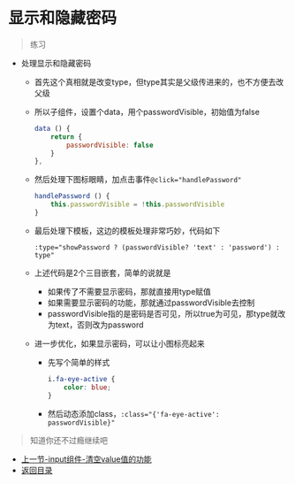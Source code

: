 # 显示和隐藏密码

> 练习

* 处理显示和隐藏密码
    * 首先这个真相就是改变type，但type其实是父级传进来的，也不方便去改父级
    * 所以子组件，设置个data，用个passwordVisible，初始值为false
        ```js
        data () {
            return {
                passwordVisible: false
            }
        },        
        ```
    * 然后处理下图标眼睛，加点击事件`@click="handlePassword"`
        ```js
        handlePassword () {
            this.passwordVisible = !this.passwordVisible
        }        
        ```
    * 最后处理下模板，这边的模板处理非常巧妙，代码如下  
        ```
        :type="showPassword ? (passwordVisible? 'text' : 'password') : type"
        ```  
    * 上述代码是2个三目嵌套，简单的说就是
        * 如果传了不需要显示密码，那就直接用type赋值
        * 如果需要显示密码的功能，那就通过passwordVisible去控制 
        * passwordVisible指的是密码是否可见，所以true为可见，那type就改为text，否则改为password  

    * 进一步优化，如果显示密码，可以让小图标亮起来
        * 先写个简单的样式  
            ```css
            i.fa-eye-active {
                color: blue;
            }            
            ```
        * 然后动态添加class，`:class="{'fa-eye-active': passwordVisible}"`   

> 知道你还不过瘾继续吧       

* [上一节-input组件-清空value值的功能](../16-input组件-清空value值的功能/input组件-清空value值的功能.md)
* [返回目录](../../README.md)